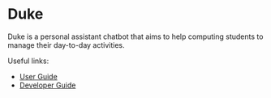 # Duke

Duke is a personal assistant chatbot that aims to help computing students to manage their day-to-day activities.

Useful links:
* [User Guide](UserGuide.md)
* [Developer Guide](DeveloperGuide.md)
